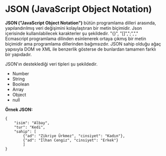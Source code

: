 # JSON (JavaScript Object Notation)

**JSON ("JavaScript Object Notation")** bütün programlama dilleri arasında, yapılandırılmış veri değişimini kolaylaştıran bir metin biçimidir. Json içerisinde kullanılabilecek karakterler şu şekildedir. "{}", "[]",";","," Ecmascript programlama dilinden esinlenerek ortaya çıkmış bir metin biçimidir ama programlama dillerinden bağımsızdır. JSON sahip olduğu ağaç yapısıyla DOM ve XML ile benzerlik gösterse de bunlardan tamamen farklı bir yapıdadır.

JSON'ın desteklediği veri tipleri şu şekildedir.

- Number
- String
- Boolean
- Array
- Object
- null

**Örnek JSON:**

    {
        "isim": "Albay",
        "tur": "Kedi",
        "sahip": [
            {"ad": "Zikriye Ürkmez", "cinsiyet": "Kadın"},
            {"ad": "İlhan Cengiz", "cinsiyet": "Erkek"}
            ]
    }
